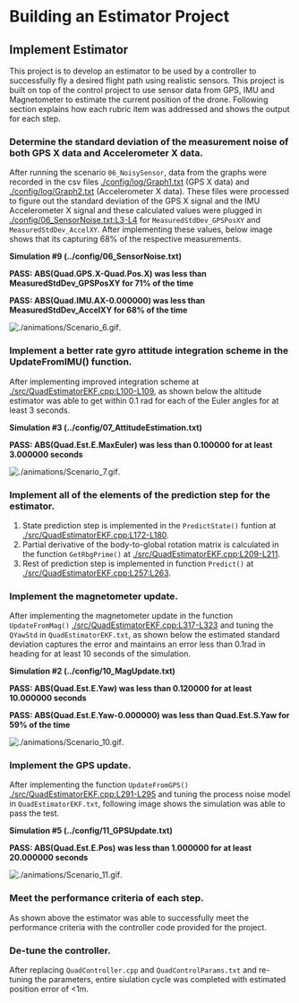 # Building an Estimator Project #

## Implement Estimator ##

This project is to develop an estimator to be used by a controller to successfully fly a desired flight path using realistic sensors.  This project is built on top of the control project to use sensor data from GPS, IMU and Magnetometer to estimate the current position of the drone.  Following section explains how each rubric item was addressed and shows the output for each step.

### Determine the standard deviation of the measurement noise of both GPS X data and Accelerometer X data. ###

After running the scenario `06_NoisySensor`, data from the graphs were recorded in the csv files [./config/log/Graph1.txt](https://github.com/psaravind/FCND-Estimation-CPP/blob/master/config/log/Graph1.txt) (GPS X data) and [./config/log/Graph2.txt](https://github.com/psaravind/FCND-Estimation-CPP/blob/master/config/log/Graph2.txt) (Accelerometer X data).  These files were processed to figure out the standard deviation of the GPS X signal and the IMU Accelerometer X signal and these calculated values were plugged in [./config/06_SensorNoise.txt:L3-L4](https://github.com/psaravind/FCND-Estimation-CPP/blob/master/config/06_SensorNoise.txt#L3-L4) for `MeasuredStdDev_GPSPosXY` and `MeasuredStdDev_AccelXY`.  After implementing these values, below image shows that its capturing 68% of the respective measurements.

**Simulation #9 (../config/06_SensorNoise.txt)**

**PASS: ABS(Quad.GPS.X-Quad.Pos.X) was less than MeasuredStdDev_GPSPosXY for 71% of the time**

**PASS: ABS(Quad.IMU.AX-0.000000) was less than MeasuredStdDev_AccelXY for 68% of the time**

![./animations/Scenario_6.gif](https://github.com/psaravind/FCND-Estimation-CPP/blob/master/animations/Scenario_6.gif).

### Implement a better rate gyro attitude integration scheme in the UpdateFromIMU() function. ###

After implementing improved integration scheme at [./src/QuadEstimatorEKF.cpp:L100-L109](https://github.com/psaravind/FCND-Estimation-CPP/blob/master/src/QuadEstimatorEKF.cpp#L100-L109), as shown below the altitude estimator was able to get within 0.1 rad for each of the Euler angles for at least 3 seconds.

**Simulation #3 (../config/07_AttitudeEstimation.txt)**

**PASS: ABS(Quad.Est.E.MaxEuler) was less than 0.100000 for at least 3.000000 seconds**

![./animations/Scenario_7.gif](https://github.com/psaravind/FCND-Estimation-CPP/blob/master/animations/Scenario_7.gif).

### Implement all of the elements of the prediction step for the estimator. ###

1. State prediction step is implemented in the `PredictState()` funtion at [./src/QuadEstimatorEKF.cpp:L172-L180](https://github.com/psaravind/FCND-Estimation-CPP/blob/master/src/QuadEstimatorEKF.cpp#L172-L180).
2. Partial derivative of the body-to-global rotation matrix is calculated in the function `GetRbgPrime()` at [./src/QuadEstimatorEKF.cpp:L209-L211](https://github.com/psaravind/FCND-Estimation-CPP/blob/master/src/QuadEstimatorEKF.cpp#L172-L180). 
3. Rest of prediction step is implemented in function `Predict()` at [./src/QuadEstimatorEKF.cpp:L257:L263](https://github.com/psaravind/FCND-Estimation-CPP/blob/master/src/QuadEstimatorEKF.cpp#L257-L263).

### Implement the magnetometer update. ###

After implementing the magnetometer update in the function `UpdateFromMag()` [./src/QuadEstimatorEKF.cpp:L317-L323](https://github.com/psaravind/FCND-Estimation-CPP/blob/master/src/QuadEstimatorEKF.cpp#L317-L323) and tuning the `QYawStd` in `QuadEstimatorEKF.txt`, as shown below the estimated standard deviation captures the error and maintains an error less than 0.1rad in heading for at least 10 seconds of the simulation.

**Simulation #2 (../config/10_MagUpdate.txt)**

**PASS: ABS(Quad.Est.E.Yaw) was less than 0.120000 for at least 10.000000 seconds**

**PASS: ABS(Quad.Est.E.Yaw-0.000000) was less than Quad.Est.S.Yaw for 59% of the time**

![./animations/Scenario_10.gif](https://github.com/psaravind/FCND-Estimation-CPP/blob/master/animations/Scenario_10.gif).

### Implement the GPS update. ###

After implementing the function `UpdateFromGPS()` [./src/QuadEstimatorEKF.cpp:L291-L295](https://github.com/psaravind/FCND-Estimation-CPP/blob/master/src/QuadEstimatorEKF.cpp#L291-L295) and tuning the process noise model in `QuadEstimatorEKF.txt`, following image shows the simulation was able to pass the test.

**Simulation #5 (../config/11_GPSUpdate.txt)**

**PASS: ABS(Quad.Est.E.Pos) was less than 1.000000 for at least 20.000000 seconds**

![./animations/Scenario_11.gif](https://github.com/psaravind/FCND-Estimation-CPP/blob/master/animations/Scenario_11.gif).

### Meet the performance criteria of each step. ###

As shown above the estimator was able to successfully meet the performance criteria with the controller code provided for the project.

### De-tune the controller. ###

After replacing `QuadController.cpp` and `QuadControlParams.txt` and re-tuning the parameters, entire siulation cycle was completed with estimated position error of <1m.